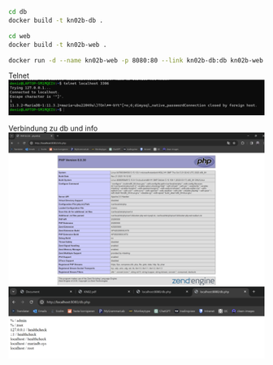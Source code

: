 ``` sh
cd db
docker build -t kn02b-db .
```

``` sh
cd web
docker build -t kn02b-web .
```

``` sh
docker run -d --name kn02b-web -p 8080:80 --link kn02b-db:db kn02b-web
```



Telnet
![alt text](image-2.png)


Verbindung zu db und info
![alt text](image.png)
![alt text](image-1.png)